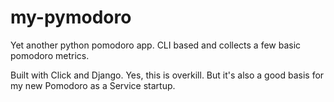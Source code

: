 # my-pymodoro
Yet another python pomodoro app. CLI based and collects a few basic pomodoro metrics.

Built with Click and Django. Yes, this is overkill. But it's also a good basis for my new Pomodoro as a Service startup.
